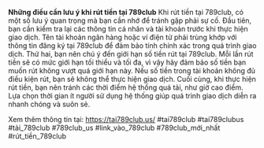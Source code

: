**Những điều cần lưu ý khi rút tiền tại 789club**
Khi rút tiền tại 789club, có một số lưu ý quan trọng mà bạn cần nhớ để tránh gặp phải sự cố. Đầu tiên, bạn cần kiểm tra lại các thông tin cá nhân và tài khoản trước khi thực hiện giao dịch. Tên tài khoản ngân hàng hoặc ví điện tử phải trùng khớp với thông tin đăng ký tại 789club để đảm bảo tính chính xác trong quá trình giao dịch.
Thứ hai, bạn nên chú ý đến giới hạn số tiền rút tại 789club. Mỗi lần rút tiền sẽ có mức giới hạn tối thiểu và tối đa, vì vậy hãy đảm bảo số tiền bạn muốn rút không vượt quá giới hạn này. Nếu số tiền trong tài khoản không đủ điều kiện rút, bạn sẽ không thể thực hiện giao dịch.
Cuối cùng, khi thực hiện rút tiền, bạn nên tránh các thời điểm hệ thống quá tải, như giờ cao điểm. Lựa chọn thời gian ít người sử dụng hệ thống giúp quá trình giao dịch diễn ra nhanh chóng và suôn sẻ.

Xem thêm thông tin tại: https://tai789club.us/
#tai789club #tai789clubus #tải_789club #789club_us #link_vào_789club #789club_mới_nhất #rút_tiền_789club

